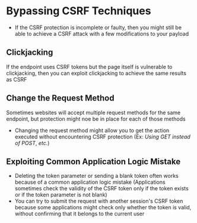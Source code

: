 # Bypassing CSRF Techniques

* If the CSRF protection is incomplete or faulty, then you might still be able to achieve a CSRF attack with a few modifications to your payload

## Clickjacking

If the endpoint uses CSRF tokens but the page itself is vulnerable to clickjacking, then you can exploit clickjacking to achieve the same results as CSRF

## Change the Request Method

Sometimes websites will accept multiple request methods for the same endpoint, but protection might noe be in place for each of those methods

* Changing the request method might allow you to get the action executed without encountering CSRF protection (Ex: *Using GET instead of POST*, *etc.*)

## Exploiting Common Application Logic Mistake

* Deleting the token parameter or sending a blank token often works because of a common application logic mistake (Applications sometimes check the validity of the CSRF token only if the token exists or if the token parameter is not blank)
* You can try to submit the request with another session's CSRF token because some applications might check only whether the token is valid, without confirming that it belongs to the current user
